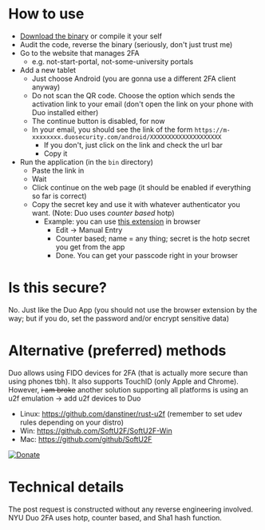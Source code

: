 # How to use

* [Download the binary](https://github.com/quangIO/no-duo-lockout/releases/)
  or compile it your self
* Audit the code, reverse the binary (seriously, don't just trust me)
* Go to the website that manages 2FA
  * e.g. not-start-portal, not-some-university portals
* Add a new tablet
  * Just choose Android (you are gonna use a different 2FA client anyway)
  * Do not scan the QR code. Choose the option which sends the activation
    link to your email (don't open the link on your phone with Duo
    installed either)
  * The continue button is disabled, for now
  * In your email, you should see the link of the form
    `https://m-xxxxxxxx.duosecurity.com/android/XXXXXXXXXXXXXXXXXXXX`
    * If you don't, just click on the link and check the url bar
    * Copy it
* Run the application (in the `bin` directory)
  * Paste the link in
  * Wait
  * Click continue on the web page (it should be enabled if everything
    so far is correct)
  * Copy the secret key and use it with whatever authenticator you
    want. (Note: Duo uses *counter based* hotp)
    * Example: you can use
      [this extension](https://github.com/Authenticator-Extension/Authenticator)
      in browser
      * Edit -> Manual Entry
      * Counter based; name = any thing; secret is the hotp secret
        you get from the app
      * Done. You can get your passcode right in your browser

# Is this secure?

No. Just like the Duo App (you should not use the browser extension by
the way; but if you do, set the password and/or encrypt sensitive data)

# Alternative (preferred) methods

Duo allows using FIDO devices for 2FA (that is actually more secure than
using phones tbh). It also supports TouchID (only Apple and Chrome).
However, ~~i am broke~~ another solution supporting all platforms is
using an u2f emulation -> add u2f devices to Duo

* Linux: https://github.com/danstiner/rust-u2f (remember to set udev rules depending on your distro)
* Win: https://github.com/SoftU2F/SoftU2F-Win
* Mac: https://github.com/github/SoftU2F

[![Donate](https://img.shields.io/badge/Donate-PayPal-green.svg)](https://www.paypal.com/cgi-bin/webscr?cmd=_s-xclick&hosted_button_id=C44YKYMVNL4TA)

# Technical details

The post request is constructed without any reverse engineering involved. NYU Duo 2FA uses hotp, counter based, and Sha1 hash function.
